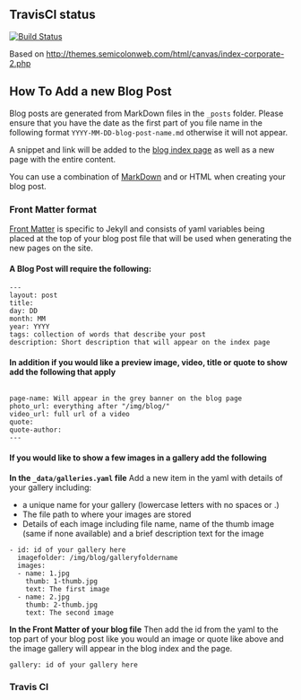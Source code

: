 ## TravisCI status

[![Build Status](https://travis-ci.org/strategicdata/strategicdata.com.au.svg?branch=master)](https://travis-ci.org/strategicdata/strategicdata.com.au)

Based on http://themes.semicolonweb.com/html/canvas/index-corporate-2.php

## How To Add a new Blog Post

Blog posts are generated from MarkDown files in the `_posts` folder. Please ensure that you have the date as the first part of you file name in the following format `YYYY-MM-DD-blog-post-name.md` otherwise it will not appear.

A snippet and link will be added to the [blog index page](http://new.strategicdata.com.au/blog/) as well as a new page with the entire content.

You can use a combination of [MarkDown](https://github.com/adam-p/markdown-here/wiki/Markdown-Cheatsheet) and or HTML when creating your blog post.

### Front Matter format

[Front Matter](http://jekyllrb.com/docs/frontmatter/) is specific to Jekyll and consists of yaml variables being placed at the top of your blog post file that will be used when generating the new pages on the site.

#### A Blog Post will require the following:

```
---
layout: post
title:
day: DD
month: MM
year: YYYY
tags: collection of words that describe your post
description: Short description that will appear on the index page

```

#### In addition if you would like a preview image, video, title or quote to show add the following that apply

```

page-name: Will appear in the grey banner on the blog page
photo_url: everything after "/img/blog/"
video_url: full url of a video
quote:
quote-author:
---
```

#### If you would like to show a few images in a gallery add the following
**In the `_data/galleries.yaml` file**
Add a new item in the yaml with details of your gallery including:
 - a unique name for your gallery (lowercase letters with no spaces or .)
 - The file path to where your images are stored
 - Details of each image including file name, name of the thumb image (same if none available) and a brief description text for the image
```
- id: id of your gallery here
  imagefolder: /img/blog/galleryfoldername
  images:
  - name: 1.jpg
    thumb: 1-thumb.jpg
    text: The first image
  - name: 2.jpg
    thumb: 2-thumb.jpg
    text: The second image
```

**In the Front Matter of your blog file**
Then add the id from the yaml to the top part of your blog post like you would an image or quote like above and the image gallery will appear in the blog index and the page.
```
gallery: id of your gallery here
```

### Travis CI
